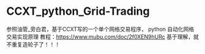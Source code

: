 # CCXT_python_Grid-Trading
参照油管_旁白君，基于CCXT写的一个单个网格交易程序， python 自动化网格交易实现原理
教程：https://www.mubu.com/doc/2f0XEN9hURc
基于理解，就不重复造轮子了！！！
